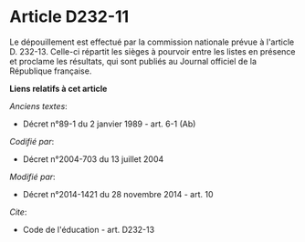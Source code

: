 # Article D232-11

Le dépouillement est effectué par la commission nationale prévue à l'article D. 232-13. Celle-ci répartit les sièges à
pourvoir entre les listes en présence et proclame les résultats, qui sont publiés au Journal officiel de la République
française.

**Liens relatifs à cet article**

_Anciens textes_:

  - Décret n°89-1 du 2 janvier 1989 - art. 6-1 (Ab)

_Codifié par_:

  - Décret n°2004-703 du 13 juillet 2004

_Modifié par_:

  - Décret n°2014-1421 du 28 novembre 2014 - art. 10

_Cite_:

  - Code de l'éducation - art. D232-13
